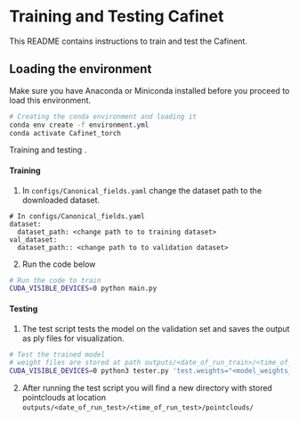 # Training and Testing Cafinet 

This README contains instructions to train and test the Cafinent.



## Loading the environment

Make sure you have Anaconda or Miniconda installed before you proceed to load this environment.

```bash
# Creating the conda environment and loading it
conda env create -f environment.yml
conda activate Cafinet_torch
```

Training and testing .

#### Training

1. In `configs/Canonical_fields.yaml` change the dataset path to the downloaded dataset.

```
# In configs/Canonical_fields.yaml
dataset:
  dataset_path: <change path to to training dataset>
val_dataset:
  dataset_path:: <change path to to validation dataset>
```

2. Run the code below

```bash
# Run the code to train
CUDA_VISIBLE_DEVICES=0 python main.py
```

#### Testing

1. The test script tests the model on the validation set and saves the output as ply files for visualization.

```bash
# Test the trained model
# weight files are stored at path outputs/<date_of_run_train>/<time_of_run_train>/checkpoints/ 
CUDA_VISIBLE_DEVICES=0 python3 tester.py 'test.weights="<model_weights_path>"' 'test.skip=1'
```

2. After running the test script you will find a new directory with stored pointclouds at location `outputs/<date_of_run_test>/<time_of_run_test>/pointclouds/`
